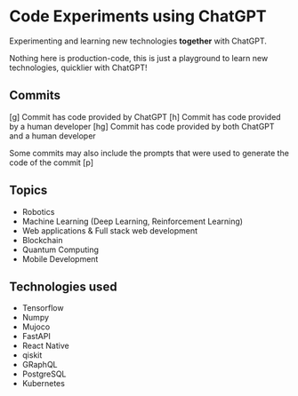 Code Experiments using ChatGPT
==============================

Experimenting and learning new technologies **together** with ChatGPT.

Nothing here is production-code, this is just a playground to learn new technologies, quicklier with ChatGPT!


## Commits

[g] Commit has code provided by ChatGPT
[h] Commit has code provided by a human developer
[hg] Commit has code provided by both ChatGPT and a human developer

Some commits may also include the prompts that were used to generate the code of the commit
[p] <THE PROMPT HERE>

## Topics

- Robotics
- Machine Learning (Deep Learning, Reinforcement Learning)
- Web applications & Full stack web development
- Blockchain
- Quantum Computing
- Mobile Development

## Technologies used

- Tensorflow
- Numpy
- Mujoco
- FastAPI
- React Native
- qiskit
- GRaphQL
- PostgreSQL
- Kubernetes